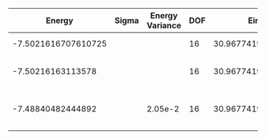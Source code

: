 | Energy            | Sigma | Energy Variance | DOF | Einf              | Method                          | Reference |
|-------------------|-------|-----------------|-----|-------------------|---------------------------------|-----------|
| -7.5021616707610725 |     |                 | 16  | 30.96774193548387 | Exact diagonalization           | [code](https://github.com/varbench/methods/blob/main/scripts/tV/chain_32_P_16_4/ed_lattice_symmetries.sh) |
| -7.50216163113578 |       |                 | 16  | 30.96774193548387 | DMRG (maxbonddim = 200)         | [code](https://github.com/varbench/methods/blob/main/scripts/tV/chain_32_P_16_4/dmrg.sh) |
| -7.48840482444892 |       | 2.05e-2         | 16  | 30.96774193548387 | QMC (continuous-time expansion) | [paper](https://journals.aps.org/prb/abstract/10.1103/PhysRevB.93.155117) [code](https://github.com/wangleiphy/SpinlesstV-LCT-INT) |
